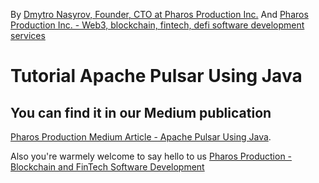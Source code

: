 By [Dmytro Nasyrov, Founder, CTO at Pharos Production Inc.](https://www.linkedin.com/in/dmytronasyrov/)
And [Pharos Production Inc. - Web3, blockchain, fintech, defi software development services](https://pharosproduction.com)

# Tutorial Apache Pulsar Using Java

## You can find it in our Medium publication
[Pharos Production Medium Article - Apache Pulsar Using Java]().

Also you're warmely welcome to say hello to us
[Pharos Production - Blockchain and FinTech Software Development](https://pharosproduction.com)
